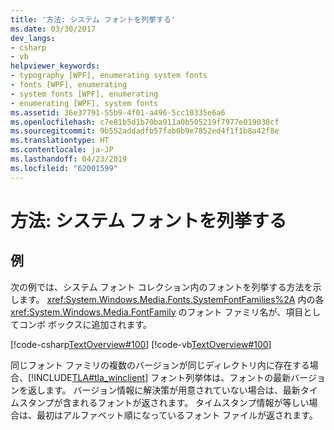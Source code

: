 ```yaml
---
title: '方法: システム フォントを列挙する'
ms.date: 03/30/2017
dev_langs:
- csharp
- vb
helpviewer_keywords:
- typography [WPF], enumerating system fonts
- fonts [WPF], enumerating
- system fonts [WPF], enumerating
- enumerating [WPF], system fonts
ms.assetid: 36e37791-55b9-4f01-a496-5cc10335e6a6
ms.openlocfilehash: c7e81b5d1b70ba911a0b505219f7977e019038cf
ms.sourcegitcommit: 9b552addadfb57fab0b9e7852ed4f1f1b8a42f8e
ms.translationtype: HT
ms.contentlocale: ja-JP
ms.lasthandoff: 04/23/2019
ms.locfileid: "62001599"
---
```

# <a name="how-to-enumerate-system-fonts"></a>方法: システム フォントを列挙する
## <a name="example"></a>例  
 次の例では、システム フォント コレクション内のフォントを列挙する方法を示します。 <xref:System.Windows.Media.Fonts.SystemFontFamilies%2A> 内の各 <xref:System.Windows.Media.FontFamily> のフォント ファミリ名が、項目としてコンボ ボックスに追加されます。  
  
 [!code-csharp[TextOverview#100](~/samples/snippets/csharp/VS_Snippets_Wpf/TextOverview/CSharp/Window1.xaml.cs#100)]
 [!code-vb[TextOverview#100](~/samples/snippets/visualbasic/VS_Snippets_Wpf/TextOverview/visualbasic/window1.xaml.vb#100)]  
  
 同じフォント ファミリの複数のバージョンが同じディレクトリ内に存在する場合、[!INCLUDE[TLA#tla_winclient](../../../../includes/tlasharptla-winclient-md.md)] フォント列挙体は、フォントの最新バージョンを返します。 バージョン情報に解決策が用意されていない場合は、最新タイムスタンプが含まれるフォントが返されます。 タイムスタンプ情報が等しい場合は、最初はアルファベット順になっているフォント ファイルが返されます。
